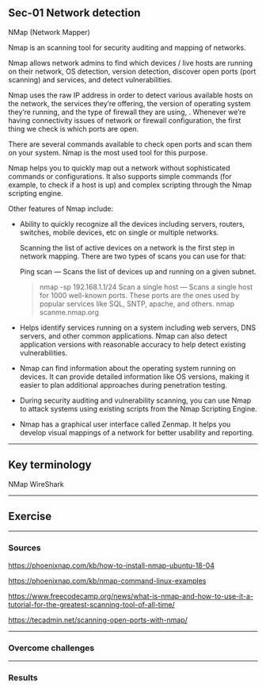 ## Sec-01 Network detection

NMap (Network Mapper)

Nmap is an scanning tool for security auditing and mapping of networks. 

Nmap allows network admins to find which devices / live hosts are running on their network, OS detection, version detection, discover open ports (port scanning) and services, and detect vulnerabilities.

Nmap uses the raw IP address in order to detect various available hosts on the network, the services they’re offering, the version of operating system they’re running, and the type of firewall they are using, . Whenever we’re having connectivity issues of network or firewall configuration, the first thing we check is which ports are open.

There are several commands available to check open ports and scan them on your system. Nmap is the most used tool for this purpose. 


Nmap helps you to quickly map out a network without sophisticated commands or configurations. It also supports simple commands (for example, to check if a host is up) and complex scripting through the Nmap scripting engine.

Other features of Nmap include:

* Ability to quickly recognize all the devices including servers, routers, switches, mobile devices, etc on single or multiple networks.

    Scanning the list of active devices on a network is the first step in network mapping. There are two types of scans you can use for that:

    Ping scan — Scans the list of devices up and running on a given subnet.
    > nmap -sp 192.168.1.1/24
    Scan a single host — Scans a single host for 1000 well-known ports. These ports are the ones used by popular services like SQL, SNTP, apache, and others.
    > nmap scanme.nmap.org

* Helps identify services running on a system including web servers, DNS servers, and other common applications. Nmap can also detect application versions with reasonable accuracy to help detect existing vulnerabilities.
* Nmap can find information about the operating system running on devices. It can provide detailed information like OS versions, making it easier to plan additional approaches during penetration testing.
* During security auditing and vulnerability scanning, you can use Nmap to attack systems using existing scripts from the Nmap Scripting Engine.
* Nmap has a graphical user interface called Zenmap. It helps you develop visual mappings of a network for better usability and reporting.


***
## Key terminology

NMap
WireShark



***
## Exercise






***
### Sources

https://phoenixnap.com/kb/how-to-install-nmap-ubuntu-18-04

https://phoenixnap.com/kb/nmap-command-linux-examples

https://www.freecodecamp.org/news/what-is-nmap-and-how-to-use-it-a-tutorial-for-the-greatest-scanning-tool-of-all-time/

https://tecadmin.net/scanning-open-ports-with-nmap/






***
### Overcome challenges


***
### Results
